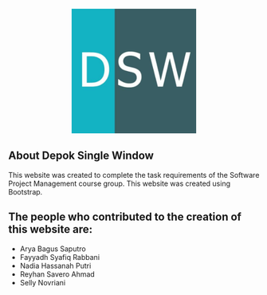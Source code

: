 <p align="center"><a href="#" target="_blank"><img src="https://raw.githubusercontent.com/ryhnsvramd/dsw/main/img/logo.png" width="250"></a></p>

## About Depok Single Window

This website was created to complete the task requirements of the Software Project Management course group. This website was created using Bootstrap. 

## The people who contributed to the creation of this website are:
- Arya Bagus Saputro
- Fayyadh Syafiq Rabbani
- Nadia Hassanah Putri
- Reyhan Savero Ahmad
- Selly Novriani

## 
